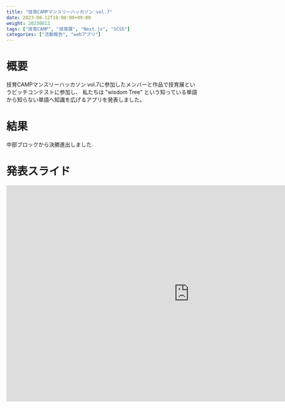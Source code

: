 ```yaml
---
title: "技育CAMPマンスリーハッカソン vol.7"
date: 2023-08-12T18:00:00+09:00
weight: 20230812
tags: ["技育CAMP", "技育展", "Next.js", "SCSS"]
categories: ["活動報告", "webアプリ"]
---
```


# 概要
技育CAMPマンスリーハッカソン vol.7に参加したメンバーと作品で技育展というピッチコンテストに参加し、
私たちは "wisdom Tree" という知っている単語から知らない単語へ知識を広げるアプリを発表しました。

# 結果
中部ブロックから決勝進出しました.

# 発表スライド

<iframe src="https://docs.google.com/presentation/d/e/2PACX-1vR0Wd_MS751hSvsROIuFXX0Wsq6VDYf0YDRX2ms1fsSKjAv3eRDcqPf7kKBhfUPGFsEpjCt73oWznxt/embed?start=false&loop=false&delayms=3000" frameborder="0" width="960" height="569" allowfullscreen="true" mozallowfullscreen="true" webkitallowfullscreen="true"></iframe>
